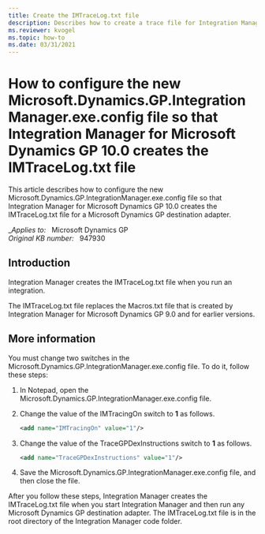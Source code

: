 ```yaml
---
title: Create the IMTraceLog.txt file
description: Describes how to create a trace file for Integration Manager for Microsoft Dynamics GP. The IMTraceLog.txt file replaces the Macros.txt file.
ms.reviewer: kvogel
ms.topic: how-to
ms.date: 03/31/2021
---
```

# How to configure the new Microsoft.Dynamics.GP.IntegrationManager.exe.config file so that Integration Manager for Microsoft Dynamics GP 10.0 creates the IMTraceLog.txt file

This article describes how to configure the new Microsoft.Dynamics.GP.IntegrationManager.exe.config file so that Integration Manager for Microsoft Dynamics GP 10.0 creates the IMTraceLog.txt file for a Microsoft Dynamics GP destination adapter.

__Applies to:_ &nbsp; Microsoft Dynamics GP  
_Original KB number:_ &nbsp; 947930

## Introduction

Integration Manager creates the IMTraceLog.txt file when you run an integration.

The IMTraceLog.txt file replaces the Macros.txt file that is created by Integration Manager for Microsoft Dynamics GP 9.0 and for earlier versions.

## More information

You must change two switches in the Microsoft.Dynamics.GP.IntegrationManager.exe.config file. To do it, follow these steps:

1. In Notepad, open the Microsoft.Dynamics.GP.IntegrationManager.exe.config file.

2. Change the value of the IMTracingOn switch to **1** as follows.

    ```xml
    <add name="IMTracingOn" value="1"/>
    ```

3. Change the value of the TraceGPDexInstructions switch to **1** as follows.

    ```xml
    <add name="TraceGPDexInstructions" value="1"/>
    ```

4. Save the Microsoft.Dynamics.GP.IntegrationManager.exe.config file, and then close the file.

After you follow these steps, Integration Manager creates the IMTraceLog.txt file when you start Integration Manager and then run any Microsoft Dynamics GP destination adapter. The IMTraceLog.txt file is in the root directory of the Integration Manager code folder.
